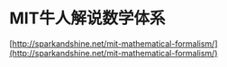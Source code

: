 # MIT牛人解说数学体系





[http://sparkandshine.net/mit-mathematical-formalism/](http://sparkandshine.net/mit-mathematical-formalism/)


































